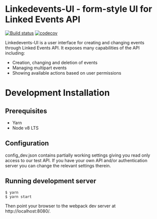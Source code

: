 Linkedevents-UI - form-style UI for Linked Events API
=====================================================

[![Build status](https://travis-ci.org/City-of-Helsinki/linkedevents-ui.svg?branch=master)](https://travis-ci.org/City-of-Helsinki/linkedevents-ui)
[![codecov](https://codecov.io/gh/City-of-Helsinki/linkedevents-ui/branch/master/graph/badge.svg)](https://codecov.io/gh/City-of-Helsinki/linkedevents-ui)

Linkedevents-UI is a user interface for creating and changing events through
Linked Events API. It exposes many capabilities of the API including:

* Creation, changing and deletion of events
* Managing multipart events
* Showing available actions based on user permissions

# Development Installation

## Prerequisites
* Yarn
* Node v8 LTS 

## Configuration

config_dev.json contains partially working settings giving you read only
access to our test API. If you have your own API and/or authentication
server you can change the relevant settings therein.

## Running development server

```
$ yarn
$ yarn start
```

Then point your browser to the webpack dev server at http://localhost:8080/.
